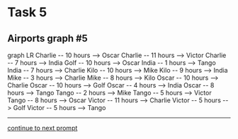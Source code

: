 # Task 5
## Airports graph #5

<div></div>
<div class="mermaid-access">
graph LR
  Charlie -- 10 hours --> Oscar
  Charlie -- 11 hours --> Victor
  Charlie -- 7 hours --> India
  Golf -- 10 hours --> Oscar
  India -- 1 hours --> Tango
  India -- 7 hours --> Charlie
  Kilo -- 10 hours --> Mike
  Kilo -- 9 hours --> India
  Mike -- 3 hours --> Charlie
  Mike -- 8 hours --> Kilo
  Oscar -- 10 hours --> Charlie
  Oscar -- 10 hours --> Golf
  Oscar -- 4 hours --> India
  Oscar -- 8 hours --> Tango
  Tango -- 2 hours --> Mike
  Tango -- 5 hours --> Victor
  Tango -- 8 hours --> Oscar
  Victor -- 11 hours --> Charlie
  Victor -- 5 hours --> Golf
  Victor -- 5 hours --> Tango
</div>

---

[continue to next prompt](./task6prompt-t.html)

<!-- Required scripts for MermaidAccess -->
<script src="https://combinatronics.com/mermaid-js/mermaid/release/8.8.4/dist/mermaid.min.js"></script>
<script src="mermaid-access-elm.js"></script>
<script src="mermaid-access.js"></script>
<script>
mermaidAccess.go(mermaidAccess.textMode, mermaidAccess.displayAccessibleOnly)
</script>
    